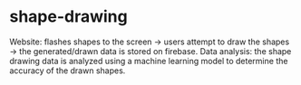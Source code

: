 # shape-drawing
Website: flashes shapes to the screen -> users attempt to draw the shapes -> the generated/drawn data is stored on firebase.
Data analysis: the shape drawing data is analyzed using a machine learning model to determine the accuracy of the drawn shapes.